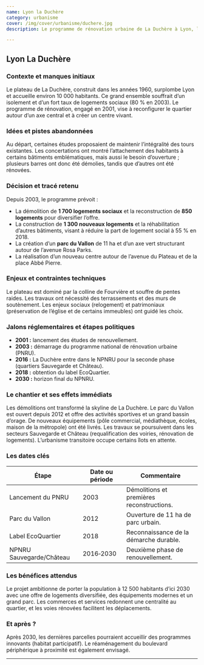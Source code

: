 ```yaml
---
name: Lyon la Duchère
category: urbanisme
cover: /img/cover/urbanisme/duchere.jpg
description: Le programme de rénovation urbaine de La Duchère à Lyon, lancé en 2003 et prévu jusqu’en 2030, concerne un quartier de 10 000 habitants sur le plateau lyonnais. Il prévoit la démolition de 1 700 logements sociaux, la reconstruction de 850 logements, la construction de 1 300 logements supplémentaires, la création du parc du Vallon (11 ha) et d’un axe vert structurant, ainsi que de nouveaux équipements publics. Les objectifs sont de réduire la part de logements sociaux à 55 %, diversifier l’habitat, renforcer la centralité et améliorer les espaces publics.

---
```

## Lyon La Duchère

### Contexte et manques initiaux

Le plateau de La Duchère, construit dans les années 1960, surplombe Lyon et accueille environ 10 000 habitants. Ce grand ensemble souffrait d’un isolement et d’un fort taux de logements sociaux (80 % en 2003). Le programme de rénovation, engagé en 2001, vise à reconfigurer le quartier autour d’un axe central et à créer un centre vivant.

### Idées et pistes abandonnées

Au départ, certaines études proposaient de maintenir l’intégralité des tours existantes. Les concertations ont montré l’attachement des habitants à certains bâtiments emblématiques, mais aussi le besoin d’ouverture ; plusieurs barres ont donc été démolies, tandis que d’autres ont été rénovées.

### Décision et tracé retenu

Depuis 2003, le programme prévoit :

- La démolition de **1 700 logements sociaux** et la reconstruction de **850 logements** pour diversifier l’offre.
- La construction de **1 300 nouveaux logements** et la réhabilitation d’autres bâtiments, visant à réduire la part de logement social à 55 % en 2018.
- La création d’un **parc du Vallon** de 11 ha et d’un axe vert structurant autour de l’avenue Rosa Parks.
- La réalisation d’un nouveau centre autour de l’avenue du Plateau et de la place Abbé Pierre.

### Enjeux et contraintes techniques

Le plateau est dominé par la colline de Fourvière et souffre de pentes raides. Les travaux ont nécessité des terrassements et des murs de soutènement. Les enjeux sociaux (relogement) et patrimoniaux (préservation de l’église et de certains immeubles) ont guidé les choix.

### Jalons réglementaires et étapes politiques

- **2001 :** lancement des études de renouvellement.
- **2003 :** démarrage du programme national de rénovation urbaine (PNRU).
- **2016 :** La Duchère entre dans le NPNRU pour la seconde phase (quartiers Sauvegarde et Château).
- **2018 :** obtention du label EcoQuartier.
- **2030 :** horizon final du NPNRU.

### Le chantier et ses effets immédiats

Les démolitions ont transformé la skyline de La Duchère. Le parc du Vallon est ouvert depuis 2012 et offre des activités sportives et un grand bassin d’orage. De nouveaux équipements (pôle commercial, médiathèque, écoles, maison de la métropole) ont été livrés. Les travaux se poursuivent dans les secteurs Sauvegarde et Château (requalification des voiries, rénovation de logements). L’urbanisme transitoire occupe certains îlots en attente.

### Les dates clés

| Étape | Date ou période | Commentaire |
| --- | --- | --- |
| Lancement du PNRU | 2003 | Démolitions et premières reconstructions. |
| Parc du Vallon | 2012 | Ouverture de 11 ha de parc urbain. |
| Label EcoQuartier | 2018 | Reconnaissance de la démarche durable. |
| NPNRU Sauvegarde/Château | 2016‑2030 | Deuxième phase de renouvellement. |

### Les bénéfices attendus

Le projet ambitionne de porter la population à 12 500 habitants d’ici 2030 avec une offre de logements diversifiée, des équipements modernes et un grand parc. Les commerces et services redonnent une centralité au quartier, et les voies rénovées facilitent les déplacements.

### Et après ?

Après 2030, les dernières parcelles pourraient accueillir des programmes innovants (habitat participatif). Le réaménagement du boulevard périphérique à proximité est également envisagé.

---
